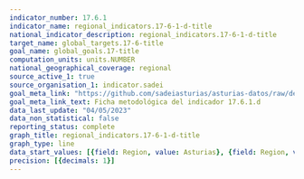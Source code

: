 ```yaml
---
indicator_number: 17.6.1
indicator_name: regional_indicators.17-6-1-d-title
national_indicator_description: regional_indicators.17-6-1-d-title
target_name: global_targets.17-6-title
goal_name: global_goals.17-title
computation_units: units.NUMBER
national_geographical_coverage: regional
source_active_1: true
source_organisation_1: indicator.sadei
goal_meta_link: "https://github.com/sadeiasturias/asturias-datos/raw/develop/descargas/metodologia/17.6.1.d.pdf"
goal_meta_link_text: Ficha metodológica del indicador 17.6.1.d
data_last_update: "04/05/2023"
data_non_statistical: false
reporting_status: complete
graph_title: regional_indicators.17-6-1-d-title
graph_type: line
data_start_values: [{field: Region, value: Asturias}, {field: Region, value: España}]
precision: [{decimals: 1}]
---
```

